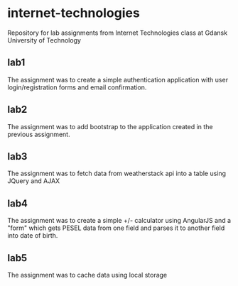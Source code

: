 # internet-technologies
Repository for lab assignments from Internet Technologies class at Gdansk University of Technology

## lab1
The assignment was to create a simple authentication application with user login/registration forms and email confirmation.

## lab2
The assignment was to add bootstrap to the application created in the previous assignment.

## lab3
The assignment was to fetch data from weatherstack api into a table using JQuery and AJAX

## lab4
The assignment was to create a simple +/- calculator using AngularJS and a "form" which gets PESEL data from one field and parses it to another field into date of birth.

## lab5
The assignment was to cache data using local storage